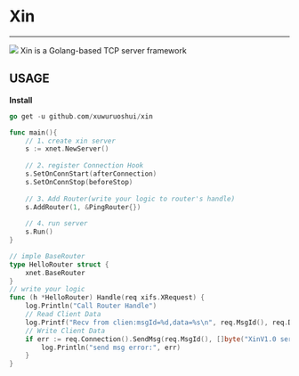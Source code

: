 # Xin
<hr>
<a href="https://github.com/xuwuruoshui/xin/blob/main/LICENSE"><img src="https://img.shields.io/badge/LICENSE-GPL%203.0-blue"/></a>
Xin is a Golang-based TCP server framework

## USAGE
**Install**
```go
go get -u github.com/xuwuruoshui/xin
```


```go
func main(){
    // 1、create xin server
    s := xnet.NewServer()
    
    // 2、register Connection Hook
    s.SetOnConnStart(afterConnection)
    s.SetOnConnStop(beforeStop)
    
    // 3、Add Router(write your logic to router's handle)
    s.AddRouter(1, &PingRouter{})
    
    // 4、run server
    s.Run()
}

// imple BaseRouter
type HelloRouter struct {
    xnet.BaseRouter
}
// write your logic
func (h *HelloRouter) Handle(req xifs.XRequest) {
    log.Println("Call Router Handle")
    // Read Client Data
    log.Printf("Recv from clien:msgId=%d,data=%s\n", req.MsgId(), req.Data())
    // Write Client Data
    if err := req.Connection().SendMsg(req.MsgId(), []byte("XinV1.0 server Hello...")); err != nil {
        log.Println("send msg error:", err)
    }
}
```


